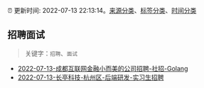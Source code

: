 :alarm_clock: 更新时间: 2022-07-13 22:13:14。[来源分类](../README.md)、[标签分类](../TAGS.md)、[时间分类](../TIMELINE.md)

## 招聘面试


> 关键字：`招聘`、`面试`



- [2022-07-13-成都互联网金融小而美的公司招聘-社招-Golang](https://www.v2ex.com/t/865977) 
- [2022-07-13-长亭科技-杭州区-后端研发-实习生招聘](https://www.v2ex.com/t/865969) 